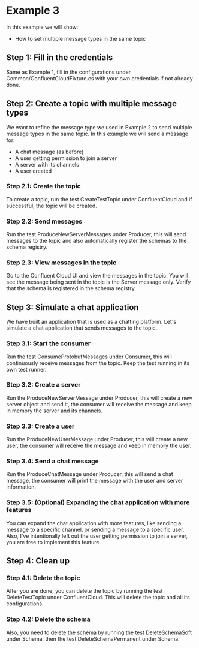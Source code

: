 # Example 3

In this example we will show:

* How to set multiple message types in the same topic

## Step 1: Fill in the credentials

Same as Example 1, fill in the configurations under Common/ConfluentCloudFixture.cs with your own credentials if not
already done.

## Step 2: Create a topic with multiple message types

We want to refine the message type we used in Example 2 to send multiple message types in the same topic.
In this example we will send a message for:

* A chat message (as before)
* A user getting permission to join a server
* A server with its channels
* A user created

### Step 2.1: Create the topic

To create a topic, run the test CreateTestTopic under ConfluentCloud and if successful, the topic will be created.

### Step 2.2: Send messages

Run the test ProduceNewServerMessages under Producer, this will send messages to the topic and also automatically
register the schemas to the schema registry.

### Step 2.3: View messages in the topic

Go to the Confluent Cloud UI and view the messages in the topic. You will see the message being sent in the topic is the
Server message only. Verify that the schema is registered in the schema registry.

## Step 3: Simulate a chat application

We have built an application that is used as a chatting platform. Let's simulate a chat application that sends messages
to the topic.

### Step 3.1: Start the consumer

Run the test ConsumeProtobufMessages under Consumer, this will continuously receive messages from the topic. Keep the
test running in its own test runner.

### Step 3.2: Create a server

Run the ProduceNewServerMessage under Producer, this will create a new server object and send it, the consumer will
receive the message and keep in memory the server and its channels.

### Step 3.3: Create a user

Run the ProduceNewUserMessage under Producer, this will create a new user, the consumer will receive the message and
keep in memory the user.

### Step 3.4: Send a chat message

Run the ProduceChatMessage under Producer, this will send a chat message, the consumer will print the message with the
user and server information.

### Step 3.5: (Optional) Expanding the chat application with more features

You can expand the chat application with more features, like sending a message to a specific channel, or sending a
message to a specific user. Also, I've intentionally left out the user getting permission to join a server,
you are free to implement this feature.

## Step 4: Clean up

### Step 4.1: Delete the topic
After you are done, you can delete the topic by running the test DeleteTestTopic under ConfluentCloud.
This will delete the topic and all its configurations.

### Step 4.2: Delete the schema
Also, you need to delete the schema by running the test DeleteSchemaSoft under Schema,
then the test DeleteSchemaPermanent under Schema.